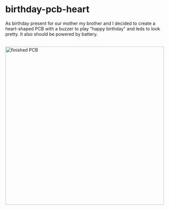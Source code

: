 # birthday-pcb-heart

As birthday present for our mother my brother and I decided to create a heart-shaped PCB with a buzzer
to play "happy birthday" and leds to look pretty. It also should be powered by battery.

<br><img style="margin-left: auto; margin-right: auto;" height=500 width=500 src="Herz_Platine.jpg" alt="finished PCB" title="finished PCB"><br>


